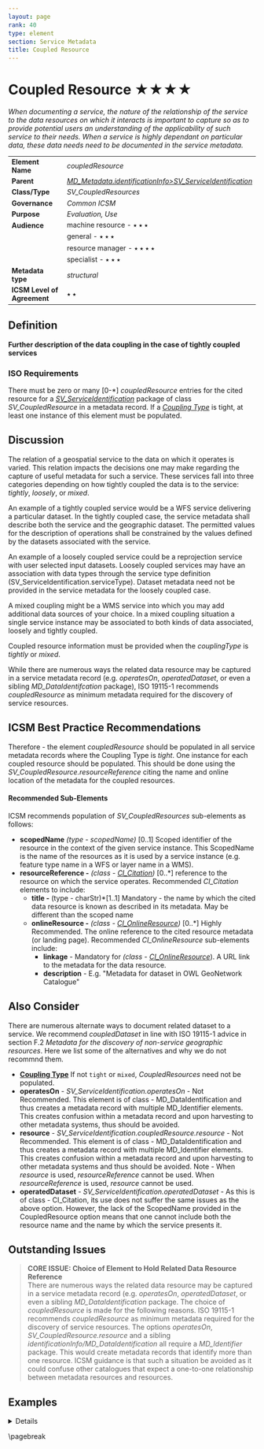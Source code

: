 ```yaml
---
layout: page
rank: 40
type: element
section: Service Metadata
title: Coupled Resource
---
```

# Coupled Resource  ★★★★

*When documenting a service, the nature of the relationship of the service to the data resources on which it interacts is important to capture so as to provide potential users an understanding of the applicability of such service to their needs. When a service is highly dependant on particular data, these data needs need to be documented in the service metadata.*

|  |  |
| --- | --- |
| **Element Name** | *coupledResource* |
| **Parent** |  *[MD_Metadata.identificationInfo>SV_ServiceIdentification](./ServiceIdentification)* |
| **Class/Type** | *SV_CoupledResources* |
| **Governance** |  *Common ICSM* |
| **Purpose** | *Evaluation, Use* |
| **Audience** | machine resource - ⭑ ⭑ ⭑ |
|  | general - ⭑ ⭑ ⭑| 
|  | resource manager - ⭑ ⭑ ⭑ ⭑ |
|  | specialist - ⭑ ⭑ ⭑ |
| **Metadata type** | *structural* |
| **ICSM Level of Agreement** | ⭑ ⭑ | 

## Definition  
**Further description of the data coupling in the case of tightly coupled services**

### ISO Requirements

There must be zero or many [0-\*]  *coupledResource* entries for the cited resource for a  *[SV_ServiceIdentification](./ServiceIdentification)* package of class *SV_CoupledResource* in a metadata record. If a *[Coupling Type](./CouplingType)* is tight, at least one instance of this element must be populated.


## Discussion  
The relation of a geospatial service to the data on which it operates is varied. This relation impacts the decisions one may make regarding the capture of useful metadata for such a service. These services fall into three categories depending on how tightly coupled the data is to the service: *tightly*, *loosely*, or *mixed*. 

An example of a tightly coupled service would be a WFS service delivering a particular dataset. In the tightly coupled case, the service metadata shall describe both the service and the geographic dataset. The permitted values for the description of operations shall be constrained by the values defined by the datasets associated with the service.

An example of a loosely coupled service could be a reprojection service with user selected input datasets. Loosely coupled services may have an association with data types through the service type definition (SV_ServiceIdentification.serviceType). Dataset metadata need not be provided in the service metadata for the loosely coupled case.

A mixed coupling might be a WMS service into which you may add additional data sources of your choice. In a mixed coupling situation a single service instance may be associated to both kinds of data associated, loosely and tightly coupled. 

Coupled resource information must be provided when the *couplingType* is *tightly* or *mixed*. 

While there are numerous ways the related data resource may be captured in a service metadata record (e.g. *operatesOn*, *operatedDataset*, or even a sibling *MD_DataIdentifcation* package), ISO 19115-1 recommends *coupledResource* as minimum metadata required for the discovery of service resources.


## ICSM Best Practice Recommendations

Therefore - the element *coupledResource* should be populated in all service metadata records where the Coupling Type is *tight*. One instance for each coupled resource should be populated. This should be done using the *SV_CoupledResource.resourceReference* citing the name and online location of the metadata for the coupled resources.

#### Recommended Sub-Elements 
ICSM recommends population of *SV_CoupledResources* sub-elements as follows:

- **scopedName** *(type - scopedName)* [0..1] Scoped identifier of the resource in the context of the given service instance. This ScopedName is the name of the resources as it is used by a service instance (e.g. feature type name in a WFS or layer name in a WMS).
- **resourceReference -** *(class - [CI_Citation](./class-CI_Citation))* [0..\*] reference to the resource on which the service operates. Recommended *CI_Citation* elements to include:
  - **title -** (type - charStr)*[1..1] Mandatory - the name by which the cited data resource is known as described in its metadata. May be different than the scoped name
  - **onlineResource -**  *(class -  [CI_OnlineResource](./class-CI_OnlineResource))* [0..\*] Highly Recommended. The online reference to the cited resource metadata (or landing page). Recommended *CI_OnlineResource* sub-elements include:
    - **linkage** - Mandatory for *(class - [CI_OnlineResource](class-CI_OnlineResource)*). A URL link to the metadata for the data resource.
    - **description** - E.g. "Metadata for dataset in OWL GeoNetwork Catalogue"

## Also Consider
There are numerous alternate ways to document related dataset to a service. We recommend *coupledDataset* in line with ISO 19115-1 advice in section F.2 *Metadata for the discovery of non-service geographic resources*. Here we list some of the alternatives and why we do not recommnd them. 

- **[Coupling Type](./CouplingType)** If not `tight` or `mixed`, *CoupledResources* need not be populated.
- **operatesOn** - *SV_ServiceIdentification.operatesOn* - Not Recommended. This element is of class - MD_DataIdentification and thus creates a metadata record with multiple MD_Identifier elements. This creates confusion within a metadata record and upon harvesting to other metadata systems, thus should be avoided.
- **resource** -  *SV_ServiceIdentification.coupledResource.resource* - Not Recommended. This element is of class - MD_DataIdentification and thus creates a metadata record with multiple MD_Identifier elements. This creates confusion within a metadata record and upon harvesting to other metadata systems and thus should be avoided. Note - When *resource* is used, *resourceReference* cannot be used. When *resourceReference* is used, *resource* cannot be used.
- **operatedDataset** - *SV_ServiceIdentification.operatedDataset* -  As this is of class - CI_Citation, its use does not suffer the same issues as the above option. However, the lack of the ScopedName provided in the CoupledResource option means that one cannot include both the resource name and the name by which the service presents it.

## Outstanding Issues

> **CORE ISSUE: Choice of Element to Hold Related Data Resource Reference**  
There are numerous ways the related data resource may be captured in a service metadata record (e.g. *operatesOn*, *operatedDataset*, or even a sibling *MD_DataIdentification* package. The choice of *coupledResource* is made for the following reasons. ISO 19115-1 recommends *coupledResource* as minimum metadata required for the discovery of service resources. The options *operatesOn*, *SV_CoupledResource.resource* and a sibling *identificationInfo/MD_DataIdentification* all require a *MD_Identifier* package. This would create metadata records that identify more than one resource. ICSM guidance is that such a situation be avoided as it could confuse other catalogues that expect a one-to-one relationship between metadata resources and resources.


## Examples

<details>

### GA
{example - if any useful}

### ABARES
{example - if any useful}

### Others
{### who - example - if any useful}}

### XML -

```
<mdb:MD_Metadata>
....
  <mdb:identificationInfo>
     <srv:SV_ServiceIdentification>
        <mri:citation>
           <cit:CI_Citation>
           ....
           </cit:CI_Citation>
        </mri:citation>
        <mri:abstract/>
        <srv:serviceType>
           <gco:ScopedName>view</gco:ScopedName>
        </srv:serviceType>
        <srv:couplingType>
           <srv:SV_CouplingType codeList="http://standards.iso.org/iso/19115/resources/Codelists/cat/codelists.xml#SV_CouplingType"
                                codeListValue="tight"/>
        </srv:couplingType>
        <srv:coupledResource>
           <srv:SV_CoupledResource>
              <srv:scopedName>
                 <gco:ScopedName>MyLayerName</gco:ScopedName>
              </srv:scopedName>
              <srv:resourceReference>
                 <cit:CI_Citation>
                    <cit:title>
                       <gco:CharacterString>MyDataSet</gco:CharacterString>
                    </cit:title>
                    <cit:onlineResource>
                       <cit:CI_OnlineResource>
                          <cit:linkage>
                             <gco:CharacterString>https://dev.geodata.nz/geonetwork/srv/eng/catalog.search#/metadata/4c0a67e1-04ce-e2d8-57d8-33f8e063aaf0</gco:CharacterString>
                          </cit:linkage>
                          <cit:protocol gco:nilReason="missing">
                             <gco:CharacterString/>
                          </cit:protocol>
                          <cit:name gco:nilReason="missing">
                             <gco:CharacterString/>
                          </cit:name>
                          <cit:description>
                             <gco:CharacterString>Metadata for dataset in OWL GeoNetwork Catalogue</gco:CharacterString>
                          </cit:description>
                          <cit:function>
                             <cit:CI_OnLineFunctionCode codeList="http://standards.iso.org/iso/19115/resources/Codelists/cat/codelists.xml#CI_OnLineFunctionCode"
                                                        codeListValue=""/>
                          </cit:function>
                       </cit:CI_OnlineResource>
                    </cit:onlineResource>
                 </cit:CI_Citation>
              </srv:resourceReference>
           </srv:SV_CoupledResource>
        </srv:coupledResource>
        <srv:containsOperations>
        ....
        </srv:containsOperations>
     </srv:SV_ServiceIdentification>
  </mdb:identificationInfo>
....
</mdb:MD_Metadata>
```

\pagebreak

### UML diagrams

Recommended elements highlighted in yellow

![Coupled Resource](../images/CoupledResource.png)

</details>

\pagebreak

